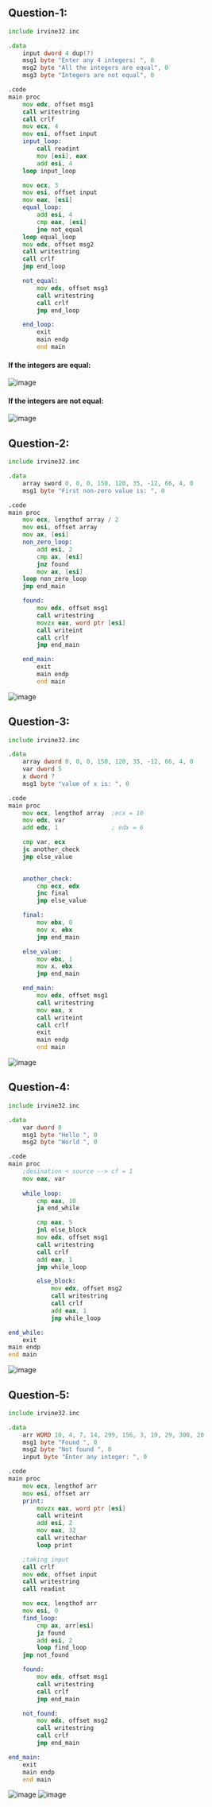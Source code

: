 ## Question-1:
```.asm
include irvine32.inc

.data
	input dword 4 dup(?)
	msg1 byte "Enter any 4 integers: ", 0
	msg2 byte "All the integers are equal", 0
	msg3 byte "Integers are not equal", 0

.code
main proc
	mov edx, offset msg1
	call writestring
	call crlf
	mov ecx, 4
	mov esi, offset input
	input_loop:
		call readint
		mov [esi], eax
		add esi, 4
	loop input_loop

	mov ecx, 3
	mov esi, offset input 
	mov eax, [esi]
	equal_loop:
		add esi, 4
		cmp eax, [esi]
		jne not_equal
	loop equal_loop
	mov edx, offset msg2
	call writestring
	call crlf
	jmp end_loop

	not_equal:
		mov edx, offset msg3
		call writestring
		call crlf 
		jmp end_loop

	end_loop:
		exit
		main endp
		end main

```
#### If the integers are equal:
![image](https://github.com/user-attachments/assets/d7cd6acf-b18a-4084-96d9-a2bca555a880)


#### If the integers are not equal:
![image](https://github.com/user-attachments/assets/eb072948-f866-4b86-b3d8-bbb7dcc34922)


## Question-2:
```.asm
include irvine32.inc

.data
	array sword 0, 0, 0, 150, 120, 35, -12, 66, 4, 0
	msg1 byte "First non-zero value is: ", 0

.code
main proc
	mov ecx, lengthof array / 2
	mov esi, offset array
	mov ax, [esi]
	non_zero_loop:
		add esi, 2
		cmp ax, [esi]
		jnz found
		mov ax, [esi]
	loop non_zero_loop
	jmp end_main

	found:
		mov edx, offset msg1
		call writestring
		movzx eax, word ptr [esi]
		call writeint
		call crlf
		jmp end_main

	end_main:
		exit
		main endp
		end main
```
![image](https://github.com/user-attachments/assets/c83bdcdd-1a84-4547-9090-1d5e684b41c5)


## Question-3:
```.asm
include irvine32.inc

.data
	array dword 0, 0, 0, 150, 120, 35, -12, 66, 4, 0
	var dword 5
	x dword ?
	msg1 byte "value of x is: ", 0

.code
main proc
	mov ecx, lengthof array  ;ecx = 10
	mov edx, var		
	add edx, 1				 ; edx = 6

	cmp var, ecx			
	jc another_check
	jmp else_value
	

	another_check:
		cmp ecx, edx
		jnc final
		jmp else_value

	final:
		mov ebx, 0
		mov x, ebx
		jmp end_main

	else_value:
		mov ebx, 1
		mov x, ebx
		jmp end_main

	end_main:
		mov edx, offset msg1
		call writestring
		mov eax, x
		call writeint
		call crlf
		exit
		main endp
		end main
```

![image](https://github.com/user-attachments/assets/aeafe16d-096f-4fe7-b747-5b2df50bf41a)


## Question-4:
```.asm
include irvine32.inc

.data
	var dword 0
	msg1 byte "Hello ", 0
	msg2 byte "World ", 0

.code
main proc
	;desination < source --> cf = 1
	mov eax, var
	
	while_loop:
		cmp eax, 10
		ja end_while

		cmp eax, 5
		jnl else_block
		mov edx, offset msg1
		call writestring
		call crlf
		add eax, 1
		jmp while_loop

		else_block:
			mov edx, offset msg2
			call writestring
			call crlf
			add eax, 1
			jmp while_loop

end_while:
	exit
main endp
end main
```
![image](https://github.com/user-attachments/assets/73355b7a-b519-4e5c-9138-f2dcc280a18f)


## Question-5:
```.asm
include irvine32.inc

.data
	arr WORD 10, 4, 7, 14, 299, 156, 3, 19, 29, 300, 20
	msg1 byte "Found ", 0
	msg2 byte "Not found ", 0
	input byte "Enter any integer: ", 0

.code
main proc
	mov ecx, lengthof arr 
	mov esi, offset arr
	print:
		movzx eax, word ptr [esi]
		call writeint
		add esi, 2
		mov eax, 32
		call writechar
		loop print

	;taking input
	call crlf
	mov edx, offset input
	call writestring
	call readint

	mov ecx, lengthof arr
	mov esi, 0
	find_loop:
		cmp ax, arr[esi]
		jz found
		add esi, 2
		loop find_loop
	jmp not_found

	found:
		mov edx, offset msg1
		call writestring
		call crlf
		jmp end_main

	not_found:
		mov edx, offset msg2
		call writestring
		call crlf
		jmp end_main

end_main:	
	exit
	main endp
	end main
```
![image](https://github.com/user-attachments/assets/838c844f-5948-4080-944e-70d26a54cfcc)
![image](https://github.com/user-attachments/assets/98243f70-1fa3-40e7-9d93-ca1b07efef23)


